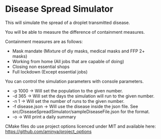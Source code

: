 # Disease Spread Simulator #

This will simulate the spread of a droplet transmitted disease.

You will be able to measure the difference of containment measures.

Containment measures are as follows:
 - Mask mandate (Mixture of diy masks, medical masks and FFP 2+ masks)
 - Working from home (All jobs that are capable of doing)
 - Closing non essential shops
 - Full lockdown (Except essential jobs)

 You can control the simulation parameters with console parameters.
 - -p 1000 -> Will set the population to the given number.
 - -d 365 -> Will set the days the simulation will run to the given number.
 - -n 1 -> Will set the number of runs to the given number.
 - -f disease.json -> Will use the disease inside the json file. See src/DiseaseSpreadSimulator/sampleDiseaseFile.json for the format.
 - -o -> Will print a daily summary

CMake files do use project options licenced under MIT and available here:
https://github.com/aminya/project_options